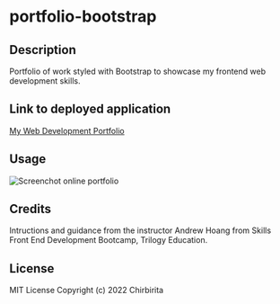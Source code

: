# portfolio-bootstrap

## Description

Portfolio of work styled with Bootstrap to showcase my frontend web development skills.

## Link to deployed application

[My Web Development Portfolio](https://chirbirita.github.io/portfolio-bootstrap/)

## Usage

![Screenchot online portfolio](./images/Portfolio1.png)

## Credits

Intructions and guidance from the instructor Andrew Hoang from Skills Front End Development Bootcamp, Trilogy Education.

## License

MIT License
Copyright (c) 2022 Chirbirita

